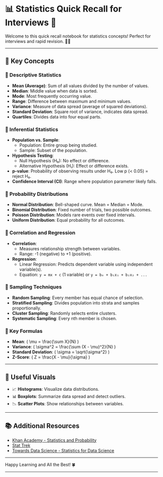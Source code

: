 # 📊 Statistics Quick Recall for Interviews 🚀

Welcome to this quick recall notebook for statistics concepts! Perfect for interviews and rapid revision. 📒✨

---

## 🎯 **Key Concepts**

### 📌 Descriptive Statistics
- **Mean (Average)**: Sum of all values divided by the number of values.
- **Median**: Middle value when data is sorted.
- **Mode**: Most frequently occurring value.
- **Range**: Difference between maximum and minimum values.
- **Variance**: Measure of data spread (average of squared deviations).
- **Standard Deviation**: Square root of variance, indicates data spread.
- **Quartiles**: Divides data into four equal parts.

### 📌 Inferential Statistics
- **Population vs. Sample**:
  - Population: Entire group being studied.
  - Sample: Subset of the population.
- **Hypothesis Testing**:
  - Null Hypothesis (H₀): No effect or difference.
  - Alternative Hypothesis (H₁): Effect or difference exists.
- **p-value**: Probability of observing results under H₀. Low p (< 0.05) = reject H₀.
- **Confidence Interval (CI)**: Range where population parameter likely falls.

### 📌 Probability Distributions
- **Normal Distribution**: Bell-shaped curve. Mean = Median = Mode.
- **Binomial Distribution**: Fixed number of trials, two possible outcomes.
- **Poisson Distribution**: Models rare events over fixed intervals.
- **Uniform Distribution**: Equal probability for all outcomes.

### 📌 Correlation and Regression
- **Correlation**:
  - Measures relationship strength between variables.
  - Range: -1 (negative) to +1 (positive).
- **Regression**:
  - Linear Regression: Predicts dependent variable using independent variable(s).
  - Equation: `y = mx + c` (1 variable) or `y = b₀ + b₁x₁ + b₂x₂ + ...`

### 📌 Sampling Techniques
- **Random Sampling**: Every member has equal chance of selection.
- **Stratified Sampling**: Divides population into strata and samples proportionally.
- **Cluster Sampling**: Randomly selects entire clusters.
- **Systematic Sampling**: Every nth member is chosen.

### 📌 Key Formulas
- **Mean**: \( \mu = \frac{\sum X}{N} \)
- **Variance**: \( \sigma^2 = \frac{\sum (X - \mu)^2}{N} \)
- **Standard Deviation**: \( \sigma = \sqrt{\sigma^2} \)
- **Z-Score**: \( Z = \frac{X - \mu}{\sigma} \)

---

## 🌟 **Useful Visuals**
- 📈 **Histograms**: Visualize data distributions.
- 📊 **Boxplots**: Summarize data spread and detect outliers.
- 📉 **Scatter Plots**: Show relationships between variables.

---

## 📚 **Additional Resources**
- [Khan Academy - Statistics and Probability](https://www.khanacademy.org/math/statistics-probability)
- [Stat Trek](https://stattrek.com/)
- [Towards Data Science - Statistics for Data Science](https://towardsdatascience.com/statistics/)

---

Happy Learning and All the Best! 🍀

---
